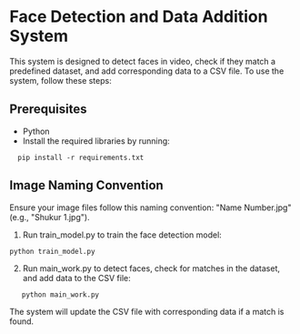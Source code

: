 # Face Detection and Data Addition System

This system is designed to detect faces in video, check if they match a predefined dataset, and add corresponding data to a CSV file. To use the system, follow these steps:

## Prerequisites

- Python
- Install the required libraries by running:

```
  pip install -r requirements.txt
```


## Image Naming Convention
Ensure your image files follow this naming convention: "Name Number.jpg" (e.g., "Shukur 1.jpg").

1. Run train_model.py to train the face detection model:

```
python train_model.py
```
2. Run main_work.py to detect faces, check for matches in the dataset, and add data to the CSV file:
   
```
   python main_work.py
```

The system will update the CSV file with corresponding data if a match is found.
